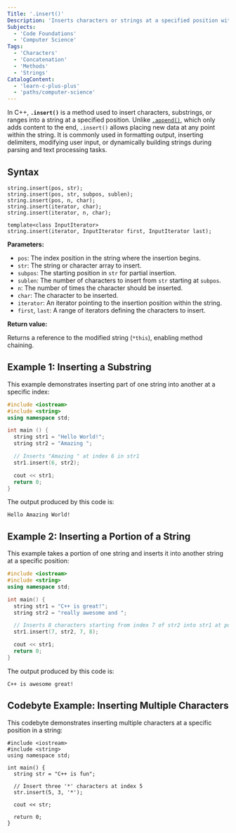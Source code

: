 ```yaml
---
Title: '.insert()'
Description: 'Inserts characters or strings at a specified position within an existing string.'
Subjects:
  - 'Code Foundations'
  - 'Computer Science'
Tags:
  - 'Characters'
  - 'Concatenation'
  - 'Methods'
  - 'Strings'
CatalogContent:
  - 'learn-c-plus-plus'
  - 'paths/computer-science'
---
```


In C++, **`.insert()`** is a method used to insert characters, substrings, or ranges into a string at a specified position. Unlike [`.append()`](https://www.codecademy.com/resources/docs/cpp/strings/append), which only adds content to the end, `.insert()` allows placing new data at any point within the string. It is commonly used in formatting output, inserting delimiters, modifying user input, or dynamically building strings during parsing and text processing tasks.

## Syntax

```pseudo
string.insert(pos, str);
string.insert(pos, str, subpos, sublen);
string.insert(pos, n, char);
string.insert(iterator, char);
string.insert(iterator, n, char);

template<class InputIterator>
string.insert(iterator, InputIterator first, InputIterator last);
```

**Parameters:**

- `pos`: The index position in the string where the insertion begins.
- `str`: The string or character array to insert.
- `subpos`: The starting position in `str` for partial insertion.
- `sublen`: The number of characters to insert from `str` starting at `subpos`.
- `n`: The number of times the character should be inserted.
- `char`: The character to be inserted.
- `iterator`: An iterator pointing to the insertion position within the string.
- `first`, `last`: A range of iterators defining the characters to insert.

**Return value:**

Returns a reference to the modified string (`*this`), enabling method chaining.

## Example 1: Inserting a Substring

This example demonstrates inserting part of one string into another at a specific index:

```cpp
#include <iostream>
#include <string>
using namespace std;

int main () {
  string str1 = "Hello World!";
  string str2 = "Amazing ";

  // Inserts "Amazing " at index 6 in str1
  str1.insert(6, str2);

  cout << str1;
  return 0;
}
```

The output produced by this code is:

```shell
Hello Amazing World!
```

## Example 2: Inserting a Portion of a String

This example takes a portion of one string and inserts it into another string at a specific position:

```cpp
#include <iostream>
#include <string>
using namespace std;

int main() {
  string str1 = "C++ is great!";
  string str2 = "really awesome and ";

  // Inserts 8 characters starting from index 7 of str2 into str1 at position 7
  str1.insert(7, str2, 7, 8);

  cout << str1;
  return 0;
}
```

The output produced by this code is:

```shell
C++ is awesome great!
```

## Codebyte Example: Inserting Multiple Characters

This codebyte demonstrates inserting multiple characters at a specific position in a string:

```codebyte/cpp
#include <iostream>
#include <string>
using namespace std;

int main() {
  string str = "C++ is fun";

  // Insert three '*' characters at index 5
  str.insert(5, 3, '*');

  cout << str;

  return 0;
}
```
